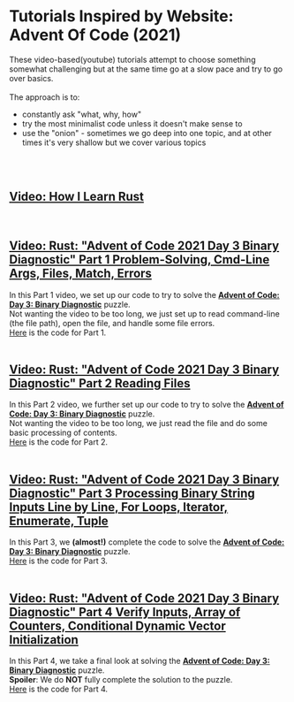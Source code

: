 # Tutorials Inspired by Website: Advent Of Code (2021)

These video-based(youtube) tutorials attempt to choose something somewhat challenging but at the same time go at a slow pace and try to go over basics.  
<br/>
The approach is to:
- constantly ask "what, why, how"
- try the most minimalist code unless it doesn't make sense to
- use the "onion" - sometimes we go deep into one topic, and at other times it's very shallow but we cover various topics  
<br/>  
<br/>  


## [Video: How I Learn Rust](https://www.youtube.com/watch?v=zTe-8WwR4Xc&list=PLNKa8O7lX-w5OCsqlXnfS-mhrzvyhzU0u&index=1)  
<br/>  

## [Video: Rust: "Advent of Code 2021 Day 3 Binary Diagnostic" Part 1 Problem-Solving, Cmd-Line Args, Files, Match, Errors](https://www.youtube.com/watch?v=OlssSNQIH9E)  
In this Part 1 video, we set up our code to try to solve the [**Advent of Code: Day 3: Binary Diagnostic**](https://adventofcode.com/2021/day/3) puzzle.  
Not wanting the video to be too long, we just set up to read command-line (the file path), open the file, and handle some file errors.  
[Here](https://github.com/elicorrales/advent-of-code-binary-diagnostic-num-1) is the code for Part 1.  
<br/>
  
## [Video: Rust: "Advent of Code 2021 Day 3 Binary Diagnostic" Part 2 Reading Files](https://www.youtube.com/watch?v=syhZ-3yPHdM)  
In this Part 2 video, we further set up our code to try to solve the [**Advent of Code: Day 3: Binary Diagnostic**](https://adventofcode.com/2021/day/3) puzzle.  
Not wanting the video to be too long, we just read the file and do some basic processing of contents.  
[Here](https://github.com/elicorrales/advent-of-code-binary-diagnostic-num-2) is the code for Part 2.  
<br/>
  
## [Video: Rust: "Advent of Code 2021 Day 3 Binary Diagnostic" Part 3 Processing Binary String Inputs Line by Line, For Loops, Iterator, Enumerate, Tuple](https://www.youtube.com/watch?v=8mMUx065jkk)  
In this Part 3, we **(almost!)** complete the code to solve the [**Advent of Code: Day 3: Binary Diagnostic**](https://adventofcode.com/2021/day/3) puzzle.  
[Here](https://github.com/elicorrales/advent-of-code-binary-diagnostic-num-3) is the code for Part 3.  
<br/>
  
## [Video: Rust: "Advent of Code 2021 Day 3 Binary Diagnostic" Part 4 Verify Inputs, Array of Counters, Conditional Dynamic Vector Initialization](https://www.youtube.com/watch?v=RNmg2Y57Xqg)  
In this Part 4, we take a final look at solving the [**Advent of Code: Day 3: Binary Diagnostic**](https://adventofcode.com/2021/day/3) puzzle.  
**Spoiler**: We do **NOT** fully complete the solution to the puzzle.  
[Here](https://github.com/elicorrales/advent-of-code-binary-diagnostic-num-4) is the code for Part 4.  
<br/>
  
